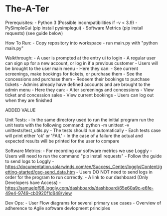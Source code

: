 # The-A-Ter
Prerequisites:
    - Python 3 (Possible incompatibilities if -v < 3.9)
    - PySimpleGui (pip install pysimplegui)
    - Software Metrics (pip install requests) (see guide below)

How To Run:
    - Copy repository into workspace
    - run main.py with "python main.py"

Walkthrough:
    - A user is prompted at the entry ui to login
    - A regular user can sign up for a new account, or log in if a previous customer
    - Users will be brought to the user main menu
    - Here they can:
        - See current screenings, make bookings for tickets, or purchase them
        - See the concessions and purchase them
        - Redeem their bookings to purchase tickets
    - Admins already have defined accounts and are brought to the admin menu
    - Here they can:
        - Alter screenings and concessions
        - View ticket and concession sales
        - View current bookings 
    - Users can log out when they are finished

ADDED VALUE 

Unit Tests:
    - In the same directory used to run the initial program run the unit tests with the following command:
        python -m unittest -v unittests/test_utils.py 
    - The tests should run automatically
    - Each tests case will print either 'ok' or 'FAIL'
    - In the case of a failure the actual and expected results will be printed for the user to compare  

Software Metrics:
    - For recording our software metrics we use Loggly
    - Users will need to run the command "pip install requests" 
    - Follow the guide to send logs to Loggly - https://documentation.solarwinds.com/en/Success_Center/loggly/Content/getting-started/gsg-send_data.htm
    - Users DO NOT need to send logs in order for the program to run correctly.
    - A link to our dashboard (Only Developers have Access) - https://samuelpf98.loggly.com/dashboards/dashboard/65e60a9c-e6fe-49e4-9749-cb0920f1d648/view
    
Dev Ops:
    -   User Flow diagrams for several primary use cases
    -   Overview of adherence to Agile software devlopment principles
